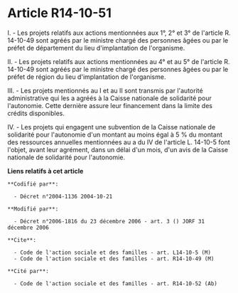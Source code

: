 # Article R14-10-51

I. - Les projets relatifs aux actions mentionnées aux 1°, 2° et 3° de l'article R. 14-10-49 sont agréés par le ministre
chargé des personnes âgées ou par le préfet de département du lieu d'implantation de l'organisme.

II. - Les projets relatifs aux actions mentionnées au 4° et au 5° de l'article R. 14-10-49 sont agréés par le ministre chargé
des personnes âgées ou par le préfet de région du lieu d'implantation de l'organisme.

III. - Les projets mentionnés au I et au II sont transmis par l'autorité administrative qui les a agréés à la Caisse
nationale de solidarité pour l'autonomie. Cette dernière assure leur financement dans la limite des crédits disponibles.

IV. - Les projets qui engagent une subvention de la Caisse nationale de solidarité pour l'autonomie d'un montant au moins
égal à 5 % du montant des ressources annuelles mentionnées au a du IV de l'article L. 14-10-5 font l'objet, avant leur
agrément, dans un délai d'un mois, d'un avis de la Caisse nationale de solidarité pour l'autonomie.

**Liens relatifs à cet article**

	**Codifié par**:

	  - Décret n°2004-1136 2004-10-21

	**Modifié par**:

	  - Décret n°2006-1816 du 23 décembre 2006 - art. 3 () JORF 31 décembre 2006

	**Cite**:

	  - Code de l'action sociale et des familles - art. L14-10-5 (M)
	  - Code de l'action sociale et des familles - art. R14-10-49 (M)

	**Cité par**:

	  - Code de l'action sociale et des familles - art. R14-10-52 (Ab)
